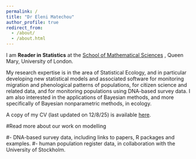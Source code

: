 ```yaml
---
permalink: /
title: "Dr Eleni Matechou"
author_profile: true
redirect_from: 
  - /about/
  - /about.html
---
```


I am **Reader in Statistics** at the [School of Mathematical Sciences](https://www.qmul.ac.uk/maths/) , Queen Mary, University of London.

My research expertise is in the area of Statistical Ecology, and in particular developing new statistical models and associated software for monitoring migration and phenological patterns of populations, for citizen science and related data, and for monitoring populations using DNA-based survey data. I am also interested in the applications of Bayesian methods, and more specifically of Bayesian nonparametric methods, in ecology.

A copy of my CV (last updated on 12/8/25) is available [here](/files/cv.pdf).

#Read more about our work on modelling

#- DNA-based survey data, including links to papers, R packages and examples.
#- human population register data, in collaboration with the University of Stockholm.

